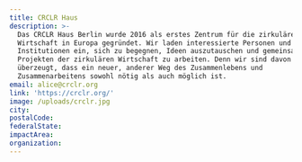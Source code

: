 ```yaml
---
title: CRCLR Haus
description: >-
  Das CRCLR Haus Berlin wurde 2016 als erstes Zentrum für die zirkuläre
  Wirtschaft in Europa gegründet. Wir laden interessierte Personen und
  Institutionen ein, sich zu begegnen, Ideen auszutauschen und gemeinsam an
  Projekten der zirkulären Wirtschaft zu arbeiten. Denn wir sind davon
  überzeugt, dass ein neuer, anderer Weg des Zusammenlebens und
  Zusammenarbeitens sowohl nötig als auch möglich ist.
email: alice@crclr.org
link: 'https://crclr.org/'
image: /uploads/crclr.jpg
city:
postalCode:
federalState:
impactArea:
organization:
---
```


